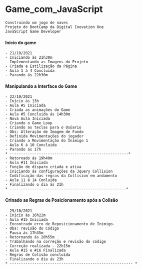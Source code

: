 # Game_com_JavaScript
    Construindo um jogo de naves
    Projeto do BootCamp da Digital Inovation One
    JavaScript Game Developer

#### Início do game
    - 21/10/2021
    - Iniciando ás 21h30m
    - Implementando as Imagens do Projeto 
    - Criada a Estilização da Página
    - Aula 1 á 4 Concluida
    - Parando ás 22h30m

#### Manipulando a Interface do Game
    - 22/10/2021
    - Início ás 13h
    - Aula #5 Iniciada
    - Criada as animações do Game 
    - Aula #5 Concluida ás 14h30m
    - Nova Aula Iniciada
    - Criando o Game Loop 
    - Criando as teclas para o Usúario
    - Obs: Alteração de Imagem de Fundo 
    - Definida Movimentações do jogador
    - Criando a Movimentação do Inimigo 1
    - Aula 6 á 10 Concluida
    - Parando ás 17h
    * -----------------------------------------------------*
    - Retornado ás 19h40m
    - Aula #11 Iniciada
    - Função de disparo criada e ativa
    - Iniciando ás configurações da Jquery Collision
    - Codificação das regras da Collision em andamento
    - Aula 11 á 14 Conluida
    - Finalizando o dia ás 21h
    * ----------------------------------------------------*

#### Crinado as Regras de Posicionamento após a Colisão
    - 25/10/2021
    - Ínicio ás 16h22m
    - Aula #15 Iniciada
    - Encontrado erro de Reposicionamento de Inimigo.
    - Obs: revisão do Código
    - Pausa ás 17h35m
    - Retornando ás 20h55m
    - Trabalhando na correção e revisão do código
    - Correção realizada - 22h15m
    - Aula #15 e #16 Finalizada
    - Regras de Colisão concluída
    - Finalizando o dia ás 23h
    * ------------------------------------------------------- *

#### 

